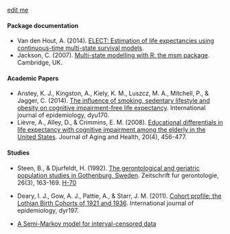 
[edit me](https://github.com/IALSA/ialsa-2016-amsterdam/edit/master/literature/resources.md)

#### Package documentation
- Van den Hout, A. (2014). [ELECT: Estimation of life expectancies using continuous-time multi-state survival models](http://www.ucl.ac.uk/~ucakadl/ELECTManual_version0_1_2.pdf).
- Jackson, C. (2007). [Multi-state modelling with R: the msm package](https://cran.r-project.org/web/packages/msm/vignettes/msm-manual.pdf). Cambridge, UK.


#### Academic Papers
- Anstey, K. J., Kingston, A., Kiely, K. M., Luszcz, M. A., Mitchell, P., & Jagger, C. (2014). [The influence of smoking, sedentary lifestyle and obesity on cognitive impairment-free life expectancy](http://www.ncbi.nlm.nih.gov/pubmed/25150976). International journal of epidemiology, dyu170.   
- Lièvre, A., Alley, D., & Crimmins, E. M. (2008). [Educational differentials in life expectancy with cognitive impairment among the elderly in the United States](http://www.ncbi.nlm.nih.gov/pmc/articles/PMC2966893/). Journal of Aging and Health, 20(4), 456-477.  


#### Studies
- Steen, B., & Djurfeldt, H. (1992). [The gerontological and geriatric population studies in Gothenburg, Sweden](http://www.ncbi.nlm.nih.gov/pubmed/8337910). Zeitschrift fur gerontologie, 26(3), 163-169. [H-70](http://www.ialsa.org/study/gerontological-and-geriatric-population-studies-g%C3%B6teborg-sweden-h-70)
- Deary, I. J., Gow, A. J., Pattie, A., & Starr, J. M. (2011). [Cohort profile: the Lothian Birth Cohorts of 1921 and 1936](http://ije.oxfordjournals.org/content/early/2011/12/13/ije.dyr197.full). International journal of epidemiology, dyr197.   


- [A Semi-Markov model for interval-censored data](http://www.stochastics.gr/meetings/alpha/talks/kapetanakis.pdf)
